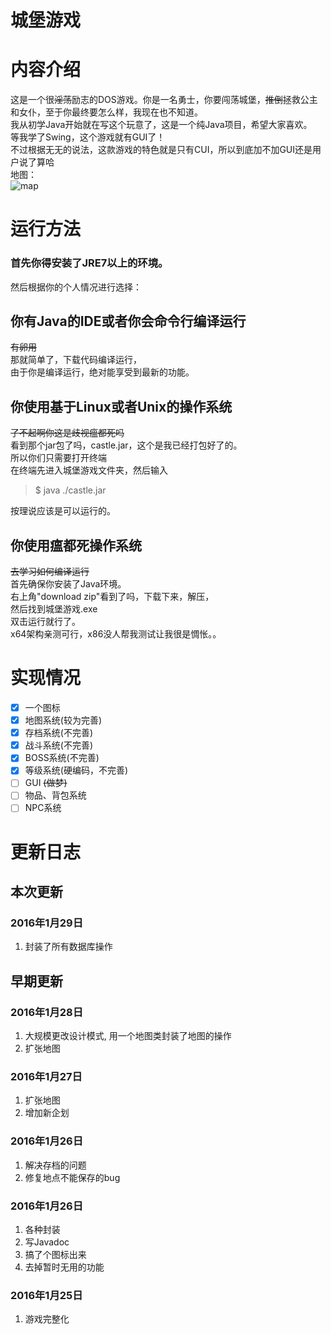 # 城堡游戏

# 内容介绍

这是一个很~~淫荡~~励志的DOS游戏。你是一名勇士，你要闯荡城堡，~~推倒~~拯救公主和女仆，至于你最终要怎么样，我现在也不知道。<br/>
我从初学Java开始就在写这个玩意了，这是一个纯Java项目，希望大家喜欢。<br/>
等我学了Swing，这个游戏就有GUI了！<br/>
不过根据无无的说法，这款游戏的特色就是只有CUI，所以到底加不加GUI还是用户说了算哈<br/>
地图：<br/>
![map](https://github.com/ice1000/Castle-game/blob/master/drawable/%E8%BE%85%E5%8A%A9%E5%B7%A5%E5%85%B7%E4%B9%8B%E5%9C%B0%E5%9B%BE.png)

# 运行方法
### 首先你得安装了JRE7以上的环境。
然后根据你的个人情况进行选择：
## 你有Java的IDE或者你会命令行编译运行
~~有卵用~~<br/>
那就简单了，下载代码编译运行，<br/>
由于你是编译运行，绝对能享受到最新的功能。<br/>

## 你使用基于Linux或者Unix的操作系统
~~了不起啊你这是歧视瘟都死吗~~<br/>
看到那个jar包了吗，castle.jar，这个是我已经打包好了的。<br/>
所以你们只需要打开终端<br/>
在终端先进入城堡游戏文件夹，然后输入<br/>
> $ java ./castle.jar

按理说应该是可以运行的。

## 你使用瘟都死操作系统
~~去学习如何编译运行~~<br/>
首先确保你安装了Java环境。<br/>
右上角"download zip"看到了吗，下载下来，解压，<br/>
然后找到城堡游戏.exe<br/>
双击运行就行了。<br/>
x64架构亲测可行，x86没人帮我测试让我很是惆怅。。

# 实现情况
- [X] 一个图标
- [X] 地图系统(较为完善)
- [X] 存档系统(不完善)
- [X] 战斗系统(不完善)
- [X] BOSS系统(不完善)
- [X] 等级系统(硬编码，不完善)
- [ ] GUI ~~(做梦)~~
- [ ] 物品、背包系统
- [ ] NPC系统

# 更新日志

## 本次更新

### 2016年1月29日
1. 封装了所有数据库操作

## 早期更新

### 2016年1月28日
1. 大规模更改设计模式, 用一个地图类封装了地图的操作
1. 扩张地图

### 2016年1月27日
1. 扩张地图
1. 增加新企划

### 2016年1月26日
1. 解决存档的问题
1. 修复地点不能保存的bug

### 2016年1月26日 
1. 各种封装
1. 写Javadoc
1. 搞了个图标出来
1. 去掉暂时无用的功能

### 2016年1月25日
1. 游戏完整化
